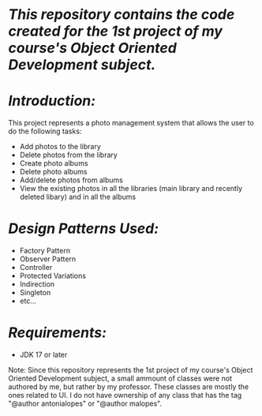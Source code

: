 # *This repository contains the code created for the 1st project of my course's Object Oriented Development subject.*

# *Introduction:*

This project represents a photo management system that allows the user to do the following tasks:
 - Add photos to the library
 - Delete photos from the library
 - Create photo albums
 - Delete photo albums
 - Add/delete photos from albums
 - View the existing photos in all the libraries (main library and recently deleted libary) and in all the albums

# *Design Patterns Used:* 
 - Factory Pattern
 - Observer Pattern
 - Controller
 - Protected Variations
 - Indirection
 - Singleton
 - etc...

# *Requirements:*
 - JDK 17 or later

Note: Since this repository represents the 1st project of my course's Object Oriented Development subject, 
a small ammount of classes were not authored by me, but rather by my professor. These classes are mostly the ones related to UI.
I do not have ownership of any class that has the tag "@author antonialopes" or "@author malopes".
